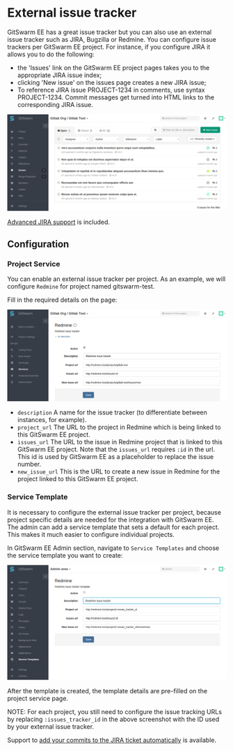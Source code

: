 # External issue tracker

GitSwarm EE has a great issue tracker but you can also use an external
issue tracker such as JIRA, Bugzilla or Redmine. You can configure issue
trackers per GitSwarm EE project. For instance, if you configure JIRA it
allows you to do the following:

- the 'Issues' link on the GitSwarm EE project pages takes you to the
  appropriate JIRA issue index;
- clicking 'New issue' on the issues page creates a new JIRA issue;
- To reference JIRA issue PROJECT-1234 in comments, use syntax
  PROJECT-1234. Commit messages get turned into HTML links to the
  corresponding JIRA issue.

![JIRA screenshot](jira-integration-points.png)

[Advanced JIRA support](jira.md) is included.

## Configuration

### Project Service

You can enable an external issue tracker per project. As an example, we
will configure `Redmine` for project named gitswarm-test.

Fill in the required details on the page:

![redmine configuration](redmine_configuration.png)

* `description` A name for the issue tracker (to differentiate between
  instances, for example).
* `project_url` The URL to the project in Redmine which is being linked to
  this GitSwarm EE project.
* `issues_url` The URL to the issue in Redmine project that is linked to
  this GitSwarm EE project. Note that the `issues_url` requires `:id` in
  the url. This id is used by GitSwarm EE as a placeholder to replace the
  issue number.
* `new_issue_url` This is the URL to create a new issue in Redmine for the
  project linked to this GitSwarm EE project.

### Service Template

It is necessary to configure the external issue tracker per project,
because project specific details are needed for the integration with
GitSwarm EE. The admin can add a service template that sets a default for
each project. This makes it much easier to configure individual projects.

In GitSwarm EE Admin section, navigate to `Service Templates` and choose
the service template you want to create:

![redmine service template](redmine_service_template.png)

After the template is created, the template details are pre-filled on
the project service page.

NOTE: For each project, you still need to configure the issue tracking URLs
by replacing `:issues_tracker_id` in the above screenshot with the ID used
by your external issue tracker.

Support to [add your commits to the JIRA ticket automatically](jira.md) is
available.
